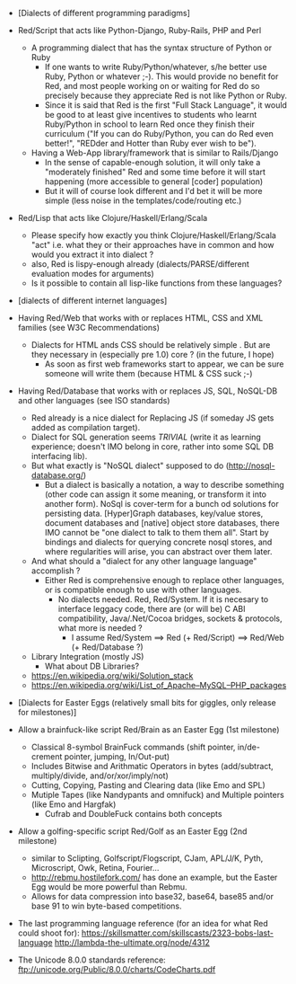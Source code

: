 * [Dialects of different programming paradigms]
* Red/Script that acts like Python-Django, Ruby-Rails, PHP and Perl
    * A programming dialect that has the syntax structure of Python or Ruby
        * If one wants to write Ruby/Python/whatever, s/he better use Ruby, Python or whatever ;-). This would provide no benefit for Red, and most people working on or waiting for Red do so precisely because they appreciate Red is not like Python or Ruby.
        * Since it is said that Red is the first "Full Stack Language", it would be good to at least give incentives to students who learnt Ruby/Python in school to learn Red once they finish their curriculum ("If you can do Ruby/Python, you can do Red even better!", "REDder and Hotter than Ruby ever wish to be").
    * Having a Web-App library/framework that is similar to Rails/Django
        * In the sense of capable-enough solution, it will only take a "moderately finished" Red and some time before it will start happening (more accessible to general [coder] population)
        * But it will of course look different and I'd bet it will be more simple (less noise in the templates/code/routing etc.)
* Red/Lisp that acts like Clojure/Haskell/Erlang/Scala
    * Please specify how exactly you think Clojure/Haskell/Erlang/Scala "act" i.e. what they or their approaches have in common and how would you extract it into dialect ?
    * also, Red is lispy-enough already (dialects/PARSE/different evaluation modes for arguments)
    * Is it possible to contain all lisp-like functions from these languages?

* [dialects of different internet languages]
* Having Red/Web that works with or replaces HTML, CSS and XML families (see W3C Recommendations)
    * Dialects for HTML ands CSS should be relatively simple . But are they necessary in (especially pre 1.0) core ? (in the future, I hope)
        * As soon as first web frameworks start to appear, we can be sure someone will write them (because HTML & CSS suck ;-)
* Having Red/Database that works with or replaces JS, SQL, NoSQL-DB and other languages (see ISO standards) 
    * Red already is a nice dialect for Replacing JS (if someday JS gets added as compilation target).
    * Dialect for SQL generation seems _TRIVIAL_ (write it as learning experience; doesn't IMO belong in core, rather into some SQL DB interfacing lib).
    * But what exactly is "NoSQL dialect" supposed to do (http://nosql-database.org/)
        * But a dialect is basically a notation, a way to describe something (other code can assign it some meaning, or transform it into another form). NoSql is cover-term for a bunch od solutions for persisting data. [Hyper]Graph databases, key/value stores, document databases and [native] object store databases, there IMO cannot be "one dialect to talk to them them all". Start by bindings and dialects for querying concrete nosql stores, and where regularities will arise, you can abstract over them later.
    * And what should a "dialect for any other language language" accomplish ?
        * Either Red is comprehensive enough to replace other languages, or is compatible enough to use with other languages.
            * No dialects needed. Red, Red/System. If it is necesary to interface leggacy code, there are (or will be) C ABI compatibility, Java/.Net/Cocoa bridges, sockets & protocols, what more is needed ?
                * I assume Red/System ==> Red (+ Red/Script) ==> Red/Web (+ Red/Database ?)
    * Library Integration (mostly JS)
        * What about DB Libraries?
    * https://en.wikipedia.org/wiki/Solution_stack
    * https://en.wikipedia.org/wiki/List_of_Apache–MySQL–PHP_packages

* [Dialects for Easter Eggs (relatively small bits for giggles, only release for milestones)]

* Allow a brainfuck-like script Red/Brain as an Easter Egg (1st milestone)
    * Classical 8-symbol BrainFuck commands (shift pointer, in/de-crement pointer, jumping, In/Out-put)
    * Includes Bitwise and Arithmatic Operators in bytes (add/subtract, multiply/divide, and/or/xor/imply/not)
    * Cutting, Copying, Pasting and Clearing data (like Emo and SPL)
    * Mutiple Tapes (like Nandypants and omnifuck) and  Multiple pointers (like Emo and Hargfak)
        * Cufrab and DoubleFuck contains both concepts
* Allow a golfing-specific script Red/Golf as an Easter Egg  (2nd milestone)
    * similar to Sclipting, Golfscript/Flogscript, CJam, APL/J/K, Pyth, Microscript, Owk, Retina, Fourier...
    * http://rebmu.hostilefork.com/ has done an example, but the Easter Egg would be more powerful than Rebmu.
    * Allows for data compression into base32, base64, base85 and/or base 91 to win byte-based competitions.


* The last programming language reference (for an idea for what Red could shoot for): https://skillsmatter.com/skillscasts/2323-bobs-last-language http://lambda-the-ultimate.org/node/4312
* The Unicode 8.0.0 standards reference: ftp://unicode.org/Public/8.0.0/charts/CodeCharts.pdf